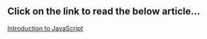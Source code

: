 ## Click on the link to read the below article...

[Introduction to JavaScript](https://sayantan23.hashnode.dev/introduction-to-javascript)